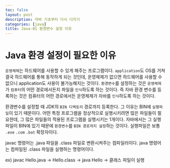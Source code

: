 ```yaml
---
toc: false
layout: post
description: 자바 기초부터 다시 다지기
categories: [java]
title: Java-01 환경변수 설정 이유
---
```

# Java 환경 설정이 필요한 이유

`운영체제`는 하드웨어를 사용할 수 있게 해주는 프로그램이다.
`application`도 OS를 거쳐 결국 하드웨어를 통해 동작하게 되는 것인데, 운영체제가 없으면 하드웨어를 사용할 수 없으니 application도 사용이 불가능해지는 것이다.
`환경변수`를 설정하는 것은 `운영체제`가 `컴퓨터`의 어떤 경로에서든지 파일을 `인식`하도록 하는 것이다.
즉 자바 환경 변수를 등록하는 것은 컴퓨터의 어떤 경로에서든 운영체제가 자바를 `인식`하도록 하는 것이다.

환경변수를 설정할 때 JDK의 `BIN 디렉토리` 경로까지 등록한다.
그 이유는 BIN에 `실행파일`이 있기 때문이다.
어떤 특정 프로그램을 정상적으로 실행시키려면 많은 파일들이 필요한데, 그 많은 파일들의 적용된 프로그램을 실행시키는 1개이다.
자바에서는 그 실행 파일이 BIN에 있기 때문에 `환경변수`를 `BIN 경로까지 설정`하는 것이다.
실행파일은 보통 `.exe` `.com` `.bat` 확장자이다.

javac 명령어는 .java 파일을 .class 파일로 변환시켜주는 컴파일러이다.
java 명령어는 컴파일된 .class 파일을 실행하는 명령어이다.

ex) javac Hello.java -> Hello.class -> java Hello -> 클래스 파일이 실행
